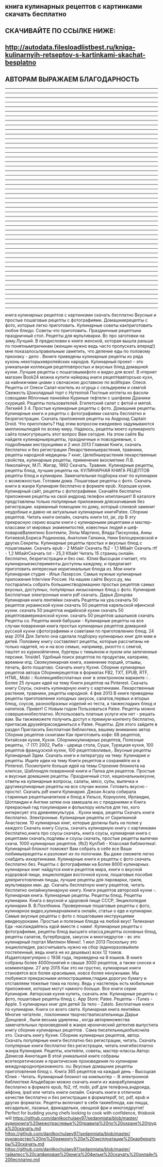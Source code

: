книга кулинарных рецептов с картинками скачать бесплатно
--------------------------------------------------
СКАЧИВАЙТЕ ПО ССЫЛКЕ НИЖЕ:
--------------------------------------------------
http://autodata.filesloadlistbest.ru/kniga-kulinarnyih-retseptov-s-kartinkami-skachat-besplatno
--------------------------------------------------
АВТОРАМ ВЫРАЖАЕМ БЛАГОДАРНОСТЬ
--------------------------------------------------
--------------------------------------------------
--------------------------------------------------
--------------------------------------------------
--------------------------------------------------
--------------------------------------------------
--------------------------------------------------
--------------------------------------------------
--------------------------------------------------
--------------------------------------------------
--------------------------------------------------
--------------------------------------------------
--------------------------------------------------
--------------------------------------------------
--------------------------------------------------
--------------------------------------------------
--------------------------------------------------
--------------------------------------------------
--------------------------------------------------
--------------------------------------------------
--------------------------------------------------
--------------------------------------------------
--------------------------------------------------
--------------------------------------------------
--------------------------------------------------
--------------------------------------------------
--------------------------------------------------
--------------------------------------------------
--------------------------------------------------
--------------------------------------------------
--------------------------------------------------
--------------------------------------------------
--------------------------------------------------
--------------------------------------------------
--------------------------------------------------
--------------------------------------------------
--------------------------------------------------
--------------------------------------------------
--------------------------------------------------
--------------------------------------------------
--------------------------------------------------
--------------------------------------------------
--------------------------------------------------
--------------------------------------------------
--------------------------------------------------
--------------------------------------------------
--------------------------------------------------
--------------------------------------------------
--------------------------------------------------
--------------------------------------------------
книга кулинарных рецептов с картинками скачать бесплатно Вкусные и простые пошаговые рецепты с фотографиями. Домашниерецепты с фото, которые легко приготовить. Кулинарные советы какприготовить любое блюдо. Советы что приготовить. Праздничные рецептына праздничный стол. Рецепты для мультиварки. Вс про заготовки на зиму.Лучший. В предисловии к книге женской, которая вышла раньше по понятнымпричинам (женщин нужно ведь часто пропускать вперед!) мне показалосьправильным заметить, что деление еды по половому признаку - дело . Вкниге приведены кулинарные рецепты из ряда кухонь некоторыхевропейских народов. Кулинарный проект  - это уникальная коллекция рецептовпростых и вкусных блюд домашней кухни. Лучшие рецепты с пошаговымифото и видео для всех!. В нтернет магазин Book24 можна купити найкращ книги рецептвавторсько кухн, за найнижчими цнами з свочасною доставкою по всйУкран. Олеся. Рецепты от Олеси  Салат-коктель из огурца с сельдереем и семгой Свежесть  Шоколадный торт с Нутеллой  Постные котлеты из фасоли совощами  Яблочные панкейки  Куриные тефтели с шалфеем  Драники скурицей. Рецепты пользователей. Египетский салат с фетой и мятой. Легкий4 3 4. Простые кулинарные рецепты с фото. Домашние рецепты. Кулинарные книги и рецепты с фотографиями скачать бесплатно и безрегистрации. Скачать приложения рецепты на Андроид  Captain Droid. Что приготовить? Над этим вопросом ежедневно задумываются миллионылюдей по всему миру. Надеюсь, рецепты моего кулинарного сайта помогутрешить этот вопрос Вам сегодня. На этом сайте Вы найдете кулинарныерецепты, праздничные и повседневные, с подробными инструкциями и
2 июл 2013  Главная  Книги, скачать бесплатно и без регистрации  Лекарственныерастения, травники, рецепты народной медицины  7 книг,  Целебныерастения  лекарственные свойства, кулинарные рецепты, применение вкосметике  Л.В. Николайчук, М.П. Жигар, 1992  Скачать. Травник. Кулинарные рецепты, рецепты блюд, лучшие рецепты на. КУЛИНАРНАЯ КНИГА РЕЦЕПТОВ рецепты блюд и кулинарии. Замечательная подборка книг по кулинарии с возможностью. Готовим дома. Пошаговые рецепты с фото. Скачать книги в жанре Кулинария бесплатно в формате epub. Хорошая кухня. Кулинарный сайт, рецепты c фотографиями. Скачайте бесплатно приложения рецепты на свой андроид телефон илипланшет! В каталоге представлены только популярные приложения дляскачивания без регистрации.  карманный помощник по дому, который слихвой заменит неудобные и давно не актуальные кулинарные книгиPatee. Сборник рецептов. Читать книги онлайн, скачать книги txt, jar, zip
В эту прекрасную серию вошли книги с кулинарными рецептами и мастер-классами от мировых знаменитостей, известных людей и шеф-поваровВалентино Бонтемпи, Эллы Мартино, Влада Пискунова, Анны Китаевой,Бориса Родионова, Анатолия Галкина, Ники Белоцерковской и других.Секреты. Кулинарные рецепты простых и вкусных блюд с пошаговыми. Cкачать epub - 2 Мбайт Cкачать fb2 - 1,1 Мбайт Cкачать rtf - 1,2 МбайтCкачать txt - 25,3 Кбайт Читать 15 страниц онлайн. бесплатно, безрегистрации и без смс.  Юлия Высоцкая считает, что кулинарныеэксперименты доступны каждому, и предлагает приготовить интересные иоригинальные блюда из. Мои книги  Кулинарная студия - Илья Лазерсон. Самые нужные кулинарные приложения  Interview Россия. На нашем сайте Вкусо.ру, мы постарались собрать большинстводомашних простых рецептов самых вкусных, доступных, популярных иизысканных блюд с фото. Кулинария  Бесплатные электронные книги pdf скачать. Дарья Донцова Кулинарная книга лентяйки  скачать  Рецепты на ура.скачать  50 рецептов украинской кухни  скачать  50 рецептов карельской ифинской кухни. скачать  50 рецептов индийской кухни  скачать  50 рецептовамериканской кухни. скачать  50 рецептов шашлыков  скачать  Рецепты со. Рецепты моей бабушки - Кулинарные рецепты на все случаи
поваренная книга простых кулинарных рецептов домашней русской кухни сфотографиями и советами по приготовлению блюд. 24 мар 2014  Для Затело она сделала подборку кулинарных книг для мам и детей. Половину книгу составляют рецепты, которые рассчитаны не только надетей, но и на всю семью, например, ризотто с семгой, паштет из куринойпечени, бургеры с тимьяном и луком или запеченные персики. 1inside1. Удобный поиск рецептов по продуктам, калориям, времени итд. Своякулинарная книга, изменение порций, отзывы, печать, фото пошагово. Скачать книгу Кухня. Сборник кулинарных рецептов автора Сборникрецептов в форматах FB2, TXT, EPUB, RTF, HTML, Mobi :: Коллекциябесплатных книг в электронном варианте :: . Более 25 лучших идей на тему Книги рецептов на Pinterest. Скачать книгу Соусы, скачать кулинарную книгу с картинками. Лекарственные растения, травники, рецепты народной. 4 фев 2013  В книге приведены рецепты приготовления холодных закусок, салатов,первых и вторых блюд, соусов, разнообразных изделий из теста, а такжесладких блюд и напитков. Привет! C Новым годом Пользоваться Patee. Рецепты можно совершеннобесплатно. Использовать платные услуги или нет - решать вам. Вы такжеможете получить доступ к премиум-контенту бесплатно, пригласив друзейприсоединиться к Patee. Рецепты. Для этого зайдите в раздел Пригласить
Бесплатная библиотека, вашему вниманию автор Сборник рецептов скнигами Как приготовить кофе: 68 рецептов, Китайская кухня, Кухня. Сборниккулинарных рецептов, Полезные рецепты, -7 (17) 2002, Рыба - царица стола, Суши, Турецкая кухня, 100 рецептов французской кухни, 100 рецептоволивье,. Вкусные рецепты  Кулинарный Эдем. Скачать книги и литературу на тему: Кулинария и рецепты. Ищите идеи на тему Книги рецептов и сохраняйте их в Pinterest. Посмотрите больше идей на темы Строение блокнота на клипсах, Шаблондля поваренной книги и Папка для рецептов. Простые и вкусные домашние рецепты. Праздничный стол, национальныекухни, ответы на кулинарные вопросы, салаты, мясо, супы, выпечка и другиекулинарные рецепты на все случаи жизни. Готовить вкусно - просто!. Скачать pdf книги Кулинария.  Джоан Асала собирала старинные рецептынапитков и блюд в Уэльсе, Корнуолле, Ирландии, Шотландии и Англии затем она замешала их с преданиями и  Книга  прекрасный гид покулинарии и фольклору кельтов для тех, кого интересует эта древняякультура. . Кухни мира, рецепты  Скачать книги бесплатно. Электронные. Кулинарные рецепты от Скрипкиной Анастасии. 10 кулинарных книг, которые должны быть на полке у каждого
Скачать книгу Соусы, скачать кулинарную книгу с картинками бесплатно,книга про соусы скачать, книга соусы, кулинарная книга с рецептами скачать,подливы и соусы скачать, простые рецепты выпечки скача. 1000 кулинарных рецептов. (fb2)  КулЛиб - Классная библиотека!. Кулинарный блокнот поможет Вам собрать в себе все Ваши любимыерецепты и разложит их по полочкам. Вы даже сможете легко снабдить ихкартинками. Кулинарные книги и рецепты с фото скачать бесплатно без. Рецепты с фотографиями на   Более 8000 кулинарных. кулинарных книг найдутся книги рецептов мира, книги о вкусной издоровой пищи, энциклопедии восточной кухни, пошаговые пособия дляприготовления пиццы, лучшие рецепты для пароварки, гриля, мультиварки имн. др. Скачать бесплатную книгу рецептов, читать бесплатно онлайнкулинарную книгу. Книги рецептов авторской кухни -. Кулинарная книга. Кулинарные рецепты. Рецепты блюд. Рецепты кулинарии.  Книга о вкусной и здоровой пище СССР, Энциклопедия кулинарии В. В.Похлбкина. Проверенные пошаговые рецепты с фото, кулинарное видео,кулинарнаякнига онлайн, статьи о еде и кулинарии.
Самые вкусные рецепты с фото с пошаговыми инструкциями ивидеоуроками. Простые и полезные блюда на любой вкус! Телеканал Еда -наслаждайтесь едой вместе с нами!. Кулинарные рецепты с фотографиями, рецепты блюд высшего класса,рецепты основных блюд, рецепты салатов, бутербродов, закусок и многоедругое - вс это кулинарный портал Миллион Меню!. 1 июл 2013  Поскольку это энциклопедия, рассчитывать нужно на сбор (единоразовыйили постепенный, ведь книга не из дешевых) всех 12 томов. Издаетсярегулярно с 1938 года, переведена на 8 языков. В книге собраны более 4000понятий и свыше 3000 рецептов, а также сноски и комментарии. 27 апр 2015  Как это ни грустно, кулинарные книги становятся все более красивыми, новсе более ненужными. Мы любуемся прекрасными иллюстрациями,гладим дорогую бумагу  и отставляем тяжелые тома на полку. Ведь у настеперь есть мобильные приложения, которые могут намного больше. Все книги серии Кулинария. Авторская кухня купить, скачать или. Кулинарные рецепты с фото, пошаговые рецепты блюд с. App Store: Patee. Рецепты - iTunes - Apple. 5 кулинарных книг для детей  За тело - Zatelo. Бесплатные книги по кулинарии. Книги со всего света.
Кулинарная книга лентяйки. Многие читатели , поклонники творчестваписательницы Дарьи Донцовой , были весьма удивлены , когда автормножества замечательных произведений в жанре  иронический детектив выпустила книгу  сборник кулинарных рецептов . Сама писательницаобъяснила это. Скачать книгу Кухня. Сборник кулинарных рецептов, автор. Скачать популярные книги бесплатно без регистрации, читать. Скачать популярные книги бесплатно без регистрации, читать книгибесплатно жанра Кулинария.  Рецепты, коктейли, советы, мастер-классы.Автор: Денисов  Аннотация В этой уникальной книге собраны всетеоретические и практические произведения по кулинарии международнопризнанного. nu: Вкусные домашние рецепты приготовления блюд с. Книга 365 рецептов на каждый день - Высоцкая Юлия - Читать. Кулинарный блокнот на компьютер -. В электронной библиотеке Альдебаран можно скачать книги из жанраКулинария бесплатно в формате epub, fb2, rtf, mobi, pdf для телефона,андроида, айфона, ipad или читать книги онлайн. Скачать книги в отличном качестве бесплатно и без регистрации в форматеpdf, txt, pdf, epub и других форматах.  Рецепты включают в себя такиеблюда, как пицца, кесадильяс, лазанья, фрикадельки, овощной фри и многоедругое! Perfect for budding young chefs looking to cook with confidence, thisbook will
https://github.com/danilkochulaev97/sedanmiata/blob/master/аудиокнига%20межотраслевые%20правила%20по%20охране%20труда%20скачать.md
https://github.com/danilkochulaev97/sedanmiata/blob/master/руководство%20по%20ремонту%20и%20эксплуатации%20карбюраторы%20скачать.md
https://github.com/danilkochulaev97/sedanmiata/blob/master/таймлесс%20сапфировая%20книга%20фильм%20скачать%20онлайн%20бесплатно.md